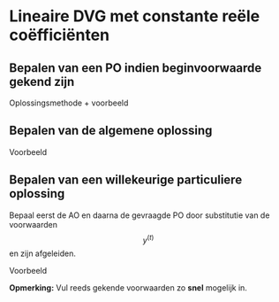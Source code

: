 # Lineaire DVG met constante reële coëfficiënten

## Bepalen van een PO indien beginvoorwaarde gekend zijn

Oplossingsmethode + voorbeeld

## Bepalen van de algemene oplossing

Voorbeeld

## Bepalen van een willekeurige particuliere oplossing

Bepaal eerst de AO en daarna de gevraagde PO door substitutie van de voorwaarden $$ y^{(t)} $$ en zijn afgeleiden.

Voorbeeld

**Opmerking:** Vul reeds gekende voorwaarden zo **snel** mogelijk in.



